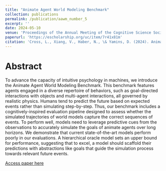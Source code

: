 ```yaml
---
title: "Animate Agent World Modeling Benchmark"
collection: publications
permalink: /publication/aawm_number_5
excerpt: ''
date: 2024-05-10
venue: 'Proceedings of the Annual Meeting of the Cognitive Science Society'
paperurl: 'https://escholarship.org/uc/item/7r41x81m'
citation: 'Cross, L., Xiang, V., Haber, N., \& Yamins, D. (2024). Animate Agent World Modeling Benchmark. In Proceedings of the Annual Meeting of the Cognitive Science Society (Vol. 46).'
---
```

Abstract
=====
To advance the capacity of intuitive psychology in machines, we introduce the Animate Agent World Modeling Benchmark. This benchmark features agents engaged in a diverse repertoire of behaviors, such as goal-directed interactions with objects and multi-agent interactions, all governed by realistic physics. Humans tend to predict the future based on expected events rather than simulating step-by-step. Thus, our benchmark includes a cognitively-inspired evaluation pipeline designed to assess whether the simulated trajectories of world models capture the correct sequences of events. To perform well, models need to leverage predictive cues from the observations to accurately simulate the goals of animate agents over long horizons. We demonstrate that current state-of-the-art models perform poorly in our evaluations. A hierarchical oracle model sets an upper bound for performance, suggesting that to excel, a model should scaffold their predictions with abstractions like goals that guide the simulation process towards relevant future events.

[Access paper here](https://escholarship.org/uc/item/7r41x81m)
